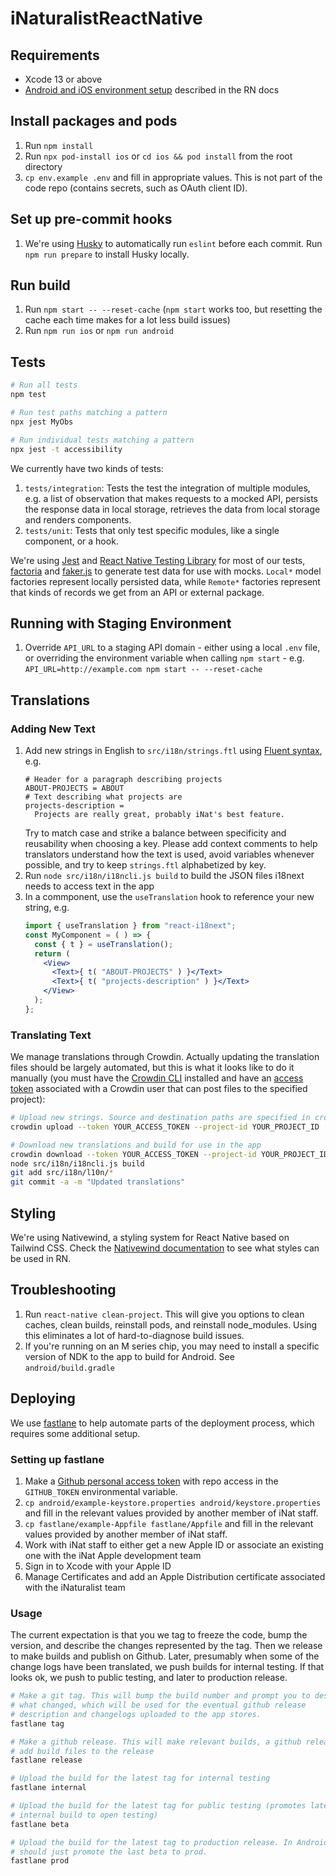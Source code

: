 # iNaturalistReactNative

## Requirements

* Xcode 13 or above
* [Android and iOS environment setup](https://reactnative.dev/docs/environment-setup) described in the RN docs

## Install packages and pods

1. Run `npm install`
1. Run `npx pod-install ios` or `cd ios && pod install` from the root directory
1. `cp env.example .env` and fill in appropriate values. This is not part of the code repo (contains secrets, such as OAuth client ID).

## Set up pre-commit hooks

1. We're using [Husky](https://typicode.github.io/husky/#/) to automatically run `eslint` before each commit. Run `npm run prepare` to install Husky locally.

## Run build

1. Run `npm start -- --reset-cache` (`npm start` works too, but resetting the cache each time makes for a lot less build issues)
2. Run `npm run ios` or `npm run android`

## Tests

```bash
# Run all tests
npm test

# Run test paths matching a pattern
npx jest MyObs

# Run individual tests matching a pattern
npx jest -t accessibility
```

We currently have two kinds of tests:

1. `tests/integration`: Tests the test the integration of multiple modules, e.g. a list of observation that makes requests to a mocked API, persists the response data in local storage, retrieves the data from local storage and renders components.
1. `tests/unit`: Tests that only test specific modules, like a single component, or a hook.

We're using [Jest](https://jestjs.io/) and [React Native Testing Library](https://callstack.github.io/react-native-testing-library/) for most of our tests, [factoria](https://github.com/phanan/factoria) and [faker.js](https://github.com/Marak/faker.js/) to generate test data for use with mocks. `Local*` model factories represent locally persisted data, while `Remote*` factories represent that kinds of records we get from an API or external package.

## Running with Staging Environment

1. Override `API_URL` to a staging API domain - either using a local `.env` file, or overriding the environment variable when calling `npm start` - e.g. `API_URL=http://example.com npm start -- --reset-cache`

## Translations

### Adding New Text

1. Add new strings in English to `src/i18n/strings.ftl` using [Fluent syntax](https://projectfluent.org/fluent/guide/), e.g.
    ```Fluent
    # Header for a paragraph describing projects
    ABOUT-PROJECTS = ABOUT
    # Text describing what projects are
    projects-description =
      Projects are really great, probably iNat's best feature.
    ```
    Try to match case and strike a balance between specificity and reusability when choosing a key. Please add context comments to help translators understand how the text is used, avoid variables whenever possible, and try to keep `strings.ftl` alphabetized by key.
1. Run `node src/i18n/i18ncli.js build` to build the JSON files i18next needs to access text in the app
1. In a commponent, use the `useTranslation` hook to reference your new string, e.g.
    ```jsx
    import { useTranslation } from "react-i18next";
    const MyComponent = ( ) => {
      const { t } = useTranslation();
      return (
        <View>
          <Text>{ t( "ABOUT-PROJECTS" ) }</Text>
          <Text>{ t( "projects-description" ) }</Text>
        </View>
      );
    };
    ````

### Translating Text

We manage translations through Crowdin. Actually updating the translation files should be largely automated, but this is what it looks like to do it manually (you must have the [Crowdin CLI](https://github.com/crowdin/crowdin-cli) installed and have an [access token](https://crowdin.com/settings#api-key) associated with a Crowdin user that can post files to the specified project):

```bash
# Upload new strings. Source and destination paths are specified in crowdin.yml
crowdin upload --token YOUR_ACCESS_TOKEN --project-id YOUR_PROJECT_ID

# Download new translations and build for use in the app
crowdin download --token YOUR_ACCESS_TOKEN --project-id YOUR_PROJECT_ID
node src/i18n/i18ncli.js build
git add src/i18n/l10n/*
git commit -a -m "Updated translations"
```

## Styling
We're using Nativewind, a styling system for React Native based on Tailwind CSS. Check the [Nativewind documentation](https://www.nativewind.dev/) to see what styles can be used in RN.

## Troubleshooting

1. Run `react-native clean-project`. This will give you options to clean caches, clean builds, reinstall pods, and reinstall node_modules. Using this eliminates a lot of hard-to-diagnose build issues.
1. If you're running on an M series chip, you may need to install a specific version of NDK to the app to build for Android. See `android/build.gradle`


## Deploying

We use [fastlane](https://docs.fastlane.tools/) to help automate parts of the deployment process, which requires some additional setup.

### Setting up fastlane

1. Make a [Github personal access token](https://github.com/settings/tokens/) with repo access in the `GITHUB_TOKEN` environmental variable.
1. `cp android/example-keystore.properties android/keystore.properties` and fill in the relevant values provided by another member of iNat staff.
1. `cp fastlane/example-Appfile fastlane/Appfile` and fill in the relevant values provided by another member of iNat staff.
1. Work with iNat staff to either get a new Apple ID or associate an existing one with the iNat Apple development team
1. Sign in to Xcode with your Apple ID
1. Manage Certificates and add an Apple Distribution certificate associated with the iNaturalist team


### Usage

The current expectation is that you we tag to freeze the code, bump the version, and describe the changes represented by the tag. Then we release to make builds and publish on Github. Later, presumably when some of the change logs have been translated, we push builds for internal testing. If that looks ok, we push to public testing, and later to production release.

```zsh
# Make a git tag. This will bump the build number and prompt you to describe
# what changed, which will be used for the eventual github release
# description and changelogs uploaded to the app stores.
fastlane tag

# Make a github release. This will make relevant builds, a github release, and
# add build files to the release
fastlane release

# Upload the build for the latest tag for internal testing
fastlane internal

# Upload the build for the latest tag for public testing (promotes latest
# internal build to open testing)
fastlane beta

# Upload the build for the latest tag to production release. In Android, this
# should just promote the last beta to prod.
fastlane prod
```
